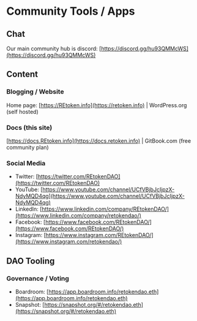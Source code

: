 # Community Tools / Apps

## Chat

Our main community hub is discord: [https://discord.gg/hu93QMMcWS](https://discord.gg/hu93QMMcWS)

## Content

### Blogging / Website

Home page: [https://REtoken.info](https://retoken.info) | WordPress.org (self hosted)

### Docs (this site)

[https://docs.REtoken.info](https://docs.retoken.info) | GitBook.com (free community plan)

### Social Media

* Twitter: [https://twitter.com/REtokenDAO](https://twitter.com/REtokenDAO)
* YouTube: [https://www.youtube.com/channel/UCfVBjbJcIjpzX-NdyMQD4qg](https://www.youtube.com/channel/UCfVBjbJcIjpzX-NdyMQD4qg)
* LinkedIn: [https://www.linkedin.com/company/REtokenDAO/](https://www.linkedin.com/company/retokendao/)
* Facebook: [https://www.facebook.com/REtokenDAO/](https://www.facebook.com/REtokenDAO/)
* Instagram: [https://www.instagram.com/REtokenDAO/](https://www.instagram.com/retokendao/)

## DAO Tooling

### Governance / Voting

* Boardroom: [https://app.boardroom.info/retokendao.eth](https://app.boardroom.info/retokendao.eth)
* Snapshot: [https://snapshot.org/#/retokendao.eth](https://snapshot.org/#/retokendao.eth)

